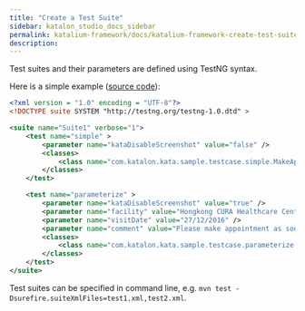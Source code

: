 ```yaml
---
title: "Create a Test Suite" 
sidebar: katalon_studio_docs_sidebar
permalink: katalium-framework/docs/katalium-framework-create-test-suite.html
description:
---
```


Test suites and their parameters are defined using TestNG syntax.

Here is a simple example ([source code](https://github.com/katalon-studio/katalium-sample/blob/master/src/test/resources/testng.xml)):

```xml
<?xml version = "1.0" encoding = "UTF-8"?>
<!DOCTYPE suite SYSTEM "http://testng.org/testng-1.0.dtd" >

<suite name="Suite1" verbose="1">
    <test name="simple" >
        <parameter name="kataDisableScreenshot" value="false" />
        <classes>
            <class name="com.katalon.kata.sample.testcase.simple.MakeAppointmentTest" />
        </classes>
    </test>

    <test name="parameterize" >
        <parameter name="kataDisableScreenshot" value="true" />
        <parameter name="facility" value="Hongkong CURA Healthcare Center" />
        <parameter name="visitDate" value="27/12/2016" />
        <parameter name="comment" value="Please make appointment as soon as possible." />
        <classes>
            <class name="com.katalon.kata.sample.testcase.parameterize.ParameterizedMakeAppointmentTest" />
        </classes>
    </test>
</suite>
```

Test suites can be specified in command line, e.g. `mvn test -Dsurefire.suiteXmlFiles=test1.xml,test2.xml`.